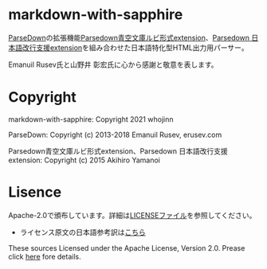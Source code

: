 # markdown-with-sapphire

[ParseDown](https://github.com/erusev/parsedown)の拡張機能[Parsedown青空文庫ルビ形式extension](https://github.com/noisan/parsedown-rubytext)、[Parsedown 日本語改行支援extension](https://github.com/noisan/parsedown-newline)を組み合わせた日本語特化型HTML出力用パーサー。

Emanuil Rusev氏と山野井 彰宏氏に心から感謝と敬意を表します。

# Copyright

markdown-with-sapphire: Copyright 2021 whojinn

ParseDown: Copyright (c) 2013-2018 Emanuil Rusev, erusev.com

Parsedown青空文庫ルビ形式extension、Parsedown 日本語改行支援extension: Copyright (c) 2015 Akihiro Yamanoi

# Lisence
Apache-2.0で頒布しています。詳細は[LICENSEファイル](https://github.com/whojinn/markdown-with-sapphire/blob/master/LICENSE)を参照してください。
- ライセンス原文の日本語参考訳は[こちら](https://licenses.opensource.jp/Apache-2.0/Apache-2.0.html)

These sources Licensed under the Apache License, Version 2.0. Prease click [here](https://github.com/whojinn/markdown-with-sapphire/blob/master/LICENSE) fore details.